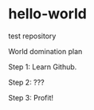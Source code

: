 # hello-world
test repository

World domination plan

Step 1: Learn Github.

Step 2: ???

Step 3: Profit!

